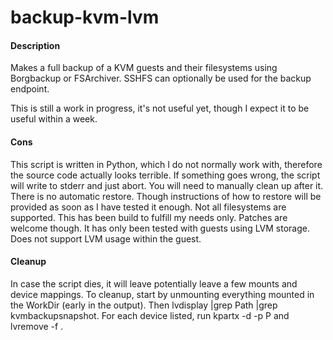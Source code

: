 # backup-kvm-lvm
#### Description
Makes a full backup of a KVM guests and their filesystems using Borgbackup or FSArchiver. SSHFS can optionally be used for the backup endpoint.

This is still a work in progress, it's not useful yet, though I expect it to be useful within a week.

#### Cons
This script is written in Python, which I do not normally work with, therefore the source code actually looks terrible.
If something goes wrong, the script will write to stderr and just abort. You will need to manually clean up after it.
There is no automatic restore. Though instructions of how to restore will be provided as soon as I have tested it enough.
Not all filesystems are supported. This has been build to fulfill my needs only. Patches are welcome though.
It has only been tested with guests using LVM storage.
Does not support LVM usage within the guest.

#### Cleanup
In case the script dies, it will leave potentially leave a few mounts and device mappings. To cleanup, start by unmounting everything mounted in the WorkDir (early in the output). Then lvdisplay |grep Path |grep kvmbackupsnapshot. For each device listed, run kpartx -d -p P <device> and lvremove -f <device>.

